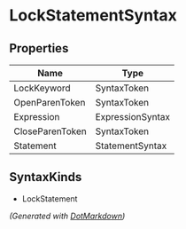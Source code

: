 # LockStatementSyntax

## Properties

| Name            | Type             |
| --------------- | ---------------- |
| LockKeyword     | SyntaxToken      |
| OpenParenToken  | SyntaxToken      |
| Expression      | ExpressionSyntax |
| CloseParenToken | SyntaxToken      |
| Statement       | StatementSyntax  |

## SyntaxKinds

* LockStatement

*\(Generated with [DotMarkdown](http://github.com/JosefPihrt/DotMarkdown)\)*